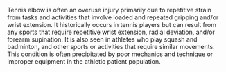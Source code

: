 Tennis elbow is often an overuse injury primarily due to repetitive strain from tasks and activities that involve loaded and repeated gripping and/or wrist extension. It historically occurs in tennis players but can result from any sports that require repetitive wrist extension, radial deviation, and/or forearm supination. It is also seen in athletes who play squash and badminton, and other sports or activities that require similar movements. This condition is often precipitated by poor mechanics and technique or improper equipment in the athletic patient population.